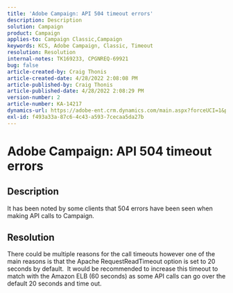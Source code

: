 ```yaml
---
title: 'Adobe Campaign: API 504 timeout errors'
description: Description
solution: Campaign
product: Campaign
applies-to: Campaign Classic,Campaign
keywords: KCS, Adobe Campaign, Classic, Timeout
resolution: Resolution
internal-notes: TK169233, CPGNREQ-69921
bug: false
article-created-by: Craig Thonis
article-created-date: 4/28/2022 2:08:08 PM
article-published-by: Craig Thonis
article-published-date: 4/28/2022 2:08:29 PM
version-number: 2
article-number: KA-14217
dynamics-url: https://adobe-ent.crm.dynamics.com/main.aspx?forceUCI=1&pagetype=entityrecord&etn=knowledgearticle&id=a664bb9c-fcc6-ec11-a7b6-0022480a10ee
exl-id: f493a33a-87c6-4c43-a593-7cecaa5da27b
---
```

# Adobe Campaign: API 504 timeout errors

## Description


It has been noted by some clients that 504 errors have been seen when making API calls to Campaign.




## Resolution


There could be multiple reasons for the call timeouts however one of the main reasons is that the Apache RequestReadTimeout option is set to 20 seconds by default.  It would be recommended to increase this timeout to match with the Amazon ELB (60 seconds) as some API calls can go over the default 20 seconds and time out.
